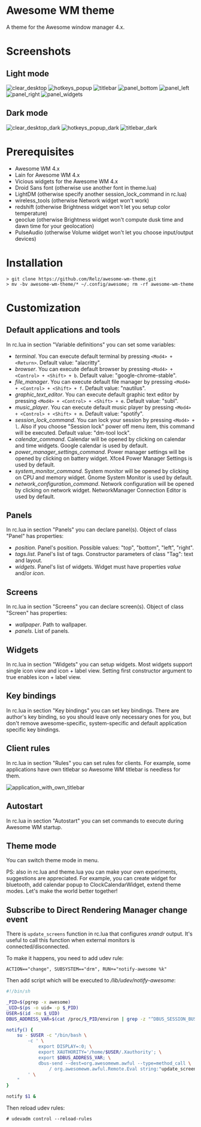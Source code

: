# Awesome WM theme
A theme for the Awesome window manager 4.x.

# Screenshots

## Light mode

![clear_desktop](https://user-images.githubusercontent.com/15068331/185809772-29cfcdde-2436-4e4d-b68f-eebadc553b74.png)
![hotkeys_popup](https://user-images.githubusercontent.com/15068331/185809914-92d8d20d-410e-4f54-a648-757035480f1f.png)
![titlebar](https://user-images.githubusercontent.com/15068331/185809961-f05c41bf-7c3c-4966-bc40-da1041e0cdaa.png)
![panel_bottom](https://user-images.githubusercontent.com/15068331/185810214-0164360e-64f5-4fc3-9306-182b180b9fe3.png)
![panel_left](https://user-images.githubusercontent.com/15068331/185810249-34c180f6-72d4-45ec-82b1-658e7ffbbf9c.png)
![panel_right](https://user-images.githubusercontent.com/15068331/185810265-2eda131c-71be-4770-92c4-9aac2b8d7983.png)
![panel_widgets](https://user-images.githubusercontent.com/15068331/185811162-9843d1c5-aa07-4853-95c1-1084c723fa7c.gif)


## Dark mode

![clear_desktop_dark](https://user-images.githubusercontent.com/15068331/185811217-cce8cf27-4f8e-4ed7-a17e-2b50d2b1a329.png)
![hotkeys_popup_dark](https://user-images.githubusercontent.com/15068331/185811232-d00e821b-bc02-46f9-870e-beab08547eac.png)
![titlebar_dark](https://user-images.githubusercontent.com/15068331/185811256-539f638c-d20f-4e3e-82a7-6d80f4cbf297.png)

# Prerequisites

+ Awesome WM 4.x
+ Lain for Awesome WM 4.x
+ Vicious widgets for the Awesome WM 4.x
+ Droid Sans font (otherwise use another font in theme.lua)
+ LightDM (otherwise specify another session_lock_command in rc.lua)
+ wireless_tools (otherwise Network widget won't work)
+ redshift (otherwise Brightness widget won't let you setup color temperature)
+ geoclue (otherwise Brightness widget won't compute dusk time and dawn time for your geolocation)
+ PulseAudio (otherwise Volume widget won't let you choose input/output devices)

# Installation

```
> git clone https://github.com/Relz/awesome-wm-theme.git
> mv -bv awesome-wm-theme/* ~/.config/awesome; rm -rf awesome-wm-theme
```

# Customization

## Default applications and tools

In rc.lua in section "Variable definitions" you can set some variables:
+ *terminal*. You can execute default terminal by pressing `<Mod4> + <Return>`. Default value: "alacritty".
+ *browser*. You can execute default browser by pressing `<Mod4> + <Control> + <Shift> + b`. Default value: "google-chrome-stable".
+ *file_manager*. You can execute default file manager by pressing `<Mod4> + <Control> + <Shift> + f`. Default value: "nautilus".
+ *graphic_text_editor*. You can execute default graphic text editor by pressing `<Mod4> + <Control> + <Shift> + e`. Default value: "subl".
+ *music_player*. You can execute default music player by pressing `<Mod4> + <Control> + <Shift> + m`. Default value: "spotify".
+ *session_lock_command*. You can lock your session by pressing `<Mod4> + l`. Also if you choose "Session lock" power off menu item, this command will be executed. Default value: "dm-tool lock".
+ *calendar_command*. Calendar will be opened by clicking on calendar and time widgets. Google calendar is used by default.
+ *power_manager_settings_command*. Power manager settings will be opened by clicking on battery widget. Xfce4 Power Manager Settings is used by default.
+ *system_monitor_command*. System monitor will be opened by clicking on CPU and memory widget. Gnome System Monitor is used by default.
+ *network_configuration_command*. Network configuration will be opened by clicking on network widget. NetworkManager Connection Editor is used by default.

## Panels

In rc.lua in section "Panels" you can declare panel(s). Object of class "Panel" has properties:
+ *position*. Panel's position. Possible values: "top", "bottom", "left", "right".
+ *tags.list*. Panel's list of tags. Constructor parameters of class "Tag": text and layout.
+ *widgets*. Panel's list of widgets. Widget must have properties *value* and/or *icon*.

## Screens

In rc.lua in section "Screens" you can declare screen(s). Object of class "Screen" has properties:

+ *wallpaper*. Path to wallpaper.
+ *panels*. List of panels.

## Widgets

In rc.lua in section "Widgets" you can setup widgets. Most widgets support single icon view and icon + label view. Setting first constructor argument to true enables icon + label view.

## Key bindings

In rc.lua in section "Key bindings" you can set key bindings. There are author's key binding, so you should leave only necessary ones for you, but don't remove awesome-specific, system-specific and default application specific key bindings.

## Client rules

In rc.lua in section "Rules" you can set rules for clients. For example, some applications have own titlebar so Awesome WM titlebar is needless for them.

![application_with_own_titlebar](https://user-images.githubusercontent.com/15068331/185811684-56762212-3826-49c1-8366-cb2d0b2cf162.png)


## Autostart

In rc.lua in section "Autostart" you can set commands to execute during Awesome WM startup.

## Theme mode

You can switch theme mode in menu.

PS: also in rc.lua and theme.lua you can make your own experiments, suggestions are appreciated. For example, you can create widget for bluetooth, add calendar popup to ClockCalendarWidget, extend theme modes. Let's make the world better together!

## Subscribe to Direct Rendering Manager change event

There is `update_screens` function in rc.lua that configures _xrandr_ output. It's useful to call this function when external monitors is connected/disconnected.

To make it happens, you need to add udev rule:
```
ACTION=="change", SUBSYSTEM=="drm", RUN+="notify-awesome %k"
```

Then add script which will be executed to _/lib/udev/notify-awesome_:

```bash
#!/bin/sh

_PID=$(pgrep -x awesome)
_UID=$(ps -o uid= -p $_PID)
USER=$(id -nu $_UID)
DBUS_ADDRESS_VAR=$(cat /proc/$_PID/environ | grep -z "^DBUS_SESSION_BUS_ADDRESS=")

notify() {
    su - $USER -c "/bin/bash \
        -c ' \
            export DISPLAY=:0; \
            export XAUTHORITY='/home/$USER/.Xauthority'; \
            export $DBUS_ADDRESS_VAR; \
            dbus-send --dest=org.awesomewm.awful --type=method_call \
                / org.awesomewm.awful.Remote.Eval string:"update_screens\\\(\\\"$1\\\"\\\)" \
        ' \
    "
}

notify $1 &
```

Then reload udev rules:

```
# udevadm control --reload-rules
```
